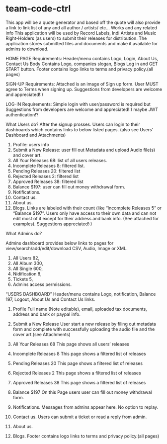 # team-code-ctrl

This app will be a quote generator and based off the quote will also provide a link to link list of any and all author / artists/ etc... Works and any related info 
This application will be used by Record Labels, Indi Artists and Music Right-Holders (as users) to submit their releases for distribution. The application stores submitted files and documents and make it available for admins to download.



HOME PAGE Requirements:
	Header/menu contains Logo, Login, About Us, Contact Us 
Body Contains Logo, companies slogan, Blogs Log in and GET START button. 
	Footer contains logo links to terms and privacy policy.(all pages)

SIGN-UP Requirements:
Attached is an image of Sign up form.
User MUST agree to Terms when signing up.
Suggestions from developers are welcome and appreciated!:)


LOG-IN Requirements:
Simple login with user/password is required but Suggestions from developers are welcome and appreciated!:) maybe JWT authentication!?

What Users do?
After the signup prosses. Users can login to their dashboards which contains links to below listed pages. (also see Users’ Dashboard and Attachments)
1)	Profile: users info 
2)	Submit a New Release: user fill out Metadata and upload Audio file(s) and cover art.
3)	All Your Releases 68: list of all users releases.
4)	Incomplete Releases 8: filtered list.
5)	Pending Releases 20: filtered list 
6)	Rejected Releases 2: filtered list
7)	Approved Releases 38: filtered list 
8)	Balance $197: user can fill out money withdrawal form.
9)	Notifications.
10)	Contact us.
11)	About us.
12)	Blogs.
Links are labeled with their count (like “Incomplete Releases 5” or “Balance $197”.
Users only have access to their own data and can not edit most of it except for their address and bank info.
(See attached for examples).
Suggestions appreciated!:)

What Admins do?

Admins dashboard provides below links to pages for view/search/add/edit/download CSV, Audio, Image or XML.
1)	All Users 82,
2)	All Album 300,
3)	All Single 600,
4)	Nidification 8,
5)	Tickets 5,
6)	Admins access permissions.


“USERS DASHBOARD”
Header/menu contains Logo, notification, Balance 197, Logout, About Us and Contact Us links.

1)	Profile
Full name (Note editable), email, uploaded tax documents, address and bank or paypal info.
2)	Submit a New Release
User start a new release by filing out metadata form and complete with successfully uploading the audio file and the cover art.(see Attachments)
3)	All Your Releases 68 
This page shows all users’ releases
4)	Incomplete Releases 8
This page shows a filtered list of releases
5)	Pending Releases 20
This page shows a filtered list of releases

6)	Rejected Releases 2
This page shows a filtered list of releases
7)	Approved Releases 38
This page shows a filtered list of releases 
8)	Balance $197
On this Page users user can fill out money withdrawal form.
9)	Notifications.
Messages from admins appear here. No option to replay.
10)	Contact us.
Users can submit a ticket or read a reply from admin.
11)	About us.
12)	Blogs.
Footer contains logo links to terms and privacy policy.(all pages)



